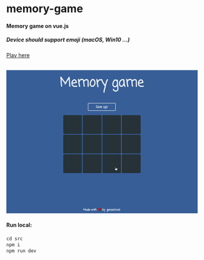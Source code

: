 # memory-game

#### Memory game on vue.js
##### Device should support emoji (macOS, Win10 ...) <br/>
[Play here](http://gerasimvol-memory-game.surge.sh/)
<br/><br/>

![Game demo](https://github.com/gerasimvol/memory-game/blob/master/demo.gif)

#### Run local:
```
cd src
npm i
npm run dev
```
